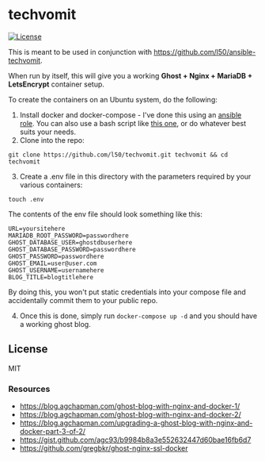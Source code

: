 # techvomit
[![License](http://img.shields.io/:license-mit-blue.svg)](https://github.com/l50/techvomit/blob/master/LICENSE)


This is meant to be used in conjunction with https://github.com/l50/ansible-techvomit.

When run by itself, this will give you a working **Ghost + Nginx + MariaDB + LetsEncrypt** container setup. 

To create the containers on an Ubuntu system, do the following:
1. Install docker and docker-compose - I've done this using an [ansible role](https://github.com/angstwad/docker.ubuntu). You can also use a bash script like [this one](https://gist.github.com/wdullaer/f1af16bd7e970389bad3), or do whatever best suits your needs.
2. Clone into the repo:
```
git clone https://github.com/l50/techvomit.git techvomit && cd techvomit
```
3. Create a .env file in this directory with the parameters required by your various containers:
```
touch .env
```
The contents of the env file should look something like this:
```
URL=yoursitehere
MARIADB_ROOT_PASSWORD=passwordhere
GHOST_DATABASE_USER=ghostdbuserhere
GHOST_DATABASE_PASSWORD=passwordhere
GHOST_PASSWORD=passwordhere
GHOST_EMAIL=user@user.com
GHOST_USERNAME=usernamehere
BLOG_TITLE=blogtitlehere
```
By doing this, you won't put static credentials into your compose file and accidentally commit them to your public repo. 

4. Once this is done, simply run ```docker-compose up -d``` and you should have a working ghost blog.

## License
MIT

### Resources
- https://blog.agchapman.com/ghost-blog-with-nginx-and-docker-1/
- https://blog.agchapman.com/ghost-blog-with-nginx-and-docker-2/
- https://blog.agchapman.com/upgrading-a-ghost-blog-with-nginx-and-docker-part-3-of-2/
- https://gist.github.com/agc93/b9984b8a3e552632447d60bae16fb6d7
- https://github.com/gregbkr/ghost-nginx-ssl-docker
